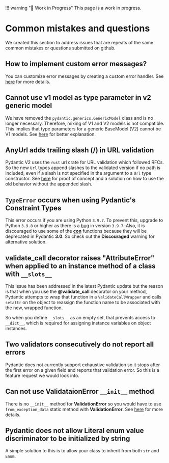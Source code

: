 !!! warning "🚧 Work in Progress"
    This page is a work in progress.

# Common mistakes and questions

We created this section to address issues that are repeats of the same common mistakes or questions submitted on github.

## How to implement custom error messages?

You can customize error messages by creating a custom error handler.
See [here](https://docs.pydantic.dev/latest/errors/errors/#customize-error-messages) for more details.

## Cannot use v1 model as type parameter in v2 generic model

We have removed the `pydantic.generics.GenericModel` class and is no longer necessary. Therefore, mixing of V1 and
V2 models is not compatible. This implies that type parameters for a generic BaseModel (V2) cannot be V1 models.
See [here](https://docs.pydantic.dev/latest/migration/#changes-to-pydanticgenericsgenericmodel) for better explanation.

## AnyUrl adds trailing slash (/) in URL validation

Pydantic V2 uses the `rust` url crate for URL validation which followed RFCs. So the new `Url` types append slashes to
the validated version if no path is included, even if a slash is not specified in the argument to a `Url` type
constructor.
See [here](https://docs.pydantic.dev/latest/migration/#url-and-dsn-types-in-pydanticnetworks-no-longer-inherit-from-str)
for proof of concept and a solution on how to use the old behavior without the appended slash.

## `TypeError` occurs when using Pydantic's Constraint Types

This error occurs if you are using Python `3.9.7`. To prevent this, upgrade to Python `3.9.8` or higher as there is a
[bug](https://bugs.python.org/issue45081) in version `3.9.7`. Also, it is discouraged to use some of the
[**con**](https://docs.pydantic.dev/latest/api/types/#pydantic.types.conint) functions because they will be deprecated
in Pydantic **3.0**. So check out the **Discouraged** warning for alternative solution.

## validate_call decorator raises "AttributeError" when applied to an instance method of a class with `__slots__`

This issue has been addressed in the latest Pydantic update but the reason is that when you use the **@validate_call**
decorator on your method, Pydantic attempts to wrap that function in a `ValidateCallWrapper` and calls `setattr` on
the object to reassign the function name to be associated with the new, wrapped function.

So when you define `__slots__` as an empty set, that prevents access to `__dict__`, which is required for assigning
instance variables on object instances.

## Two validators consecutively do not report all errors

Pydantic does not currently support exhaustive validation so it stops after the first error on a given field and
reports that validation error. So this is a feature request we would look into.

## Can not use **ValidataionError** `__init__` method

There is no `__init__` method for **ValidationError** so you would have to use `from_exception_data` static method
with **ValidationError**. See [here](https://docs.pydantic.dev/latest/api/pydantic_core/#pydantic_core.ValidationError)
for more details.

## Pydantic does not allow Literal enum value discriminator to be initialized by string

A simple solution to this is to allow your class to inherit from both `str` and `Enum`.
